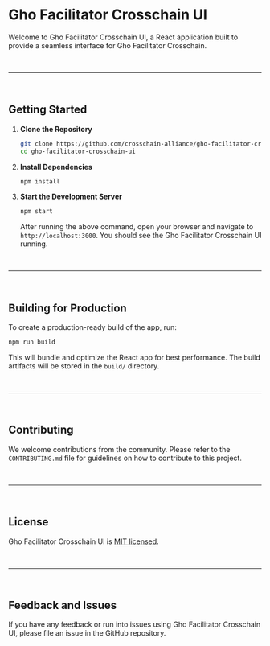 # Gho Facilitator Crosschain UI

Welcome to Gho Facilitator Crosschain UI, a React application built to provide a seamless interface for Gho Facilitator Crosschain. 


&nbsp;

***

&nbsp;

## Getting Started

1. **Clone the Repository**

   ```bash
   git clone https://github.com/crosschain-alliance/gho-facilitator-crosschain-ui.git
   cd gho-facilitator-crosschain-ui
   ```

2. **Install Dependencies**

   ```bash
   npm install
   ```

3. **Start the Development Server**

   ```bash
   npm start
   ```

   After running the above command, open your browser and navigate to `http://localhost:3000`. You should see the Gho Facilitator Crosschain UI running.

&nbsp;

***

&nbsp;

## Building for Production

To create a production-ready build of the app, run:

```bash
npm run build
```

This will bundle and optimize the React app for best performance. The build artifacts will be stored in the `build/` directory.


&nbsp;

***

&nbsp;

## Contributing

We welcome contributions from the community. Please refer to the `CONTRIBUTING.md` file for guidelines on how to contribute to this project.


&nbsp;

***

&nbsp;

## License

Gho Facilitator Crosschain UI is [MIT licensed](./LICENSE).


&nbsp;

***

&nbsp;

## Feedback and Issues

If you have any feedback or run into issues using Gho Facilitator Crosschain UI, please file an issue in the GitHub repository.
